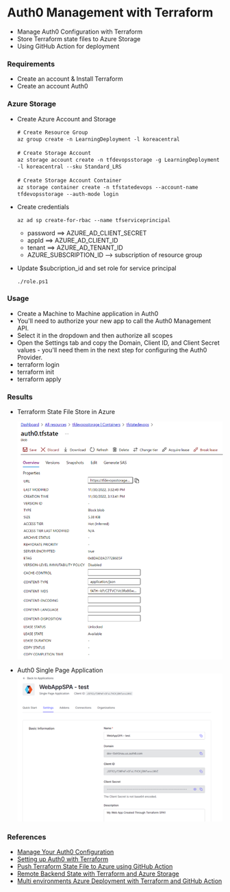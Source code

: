 # Auth0 Management with Terraform
+ Manage Auth0 Configuration with Terraform
+ Store Terraform state files to Azure Storage
+ Using GitHub Action for deployment

### Requirements
+ Create an account & Install Terraform
+ Create an account Auth0

### Azure Storage
+ Create Azure Account and Storage
    ```
    # Create Resource Group
    az group create -n LearningDeployment -l koreacentral

    # Create Storage Account
    az storage account create -n tfdevopsstorage -g LearningDeployment -l koreacentral --sku Standard_LRS

    # Create Storage Account Container
    az storage container create -n tfstatedevops --account-name tfdevopsstorage --auth-mode login
    ```

+ Create credentials
    ```
    az ad sp create-for-rbac --name tfserviceprincipal
    ```
    - password ==> AZURE_AD_CLIENT_SECRET
    - appId ==> AZURE_AD_CLIENT_ID
    - tenant ==> AZURE_AD_TENANT_ID
    - AZURE_SUBSCRIPTION_ID --> subscription of resource group

+ Update $subcription_id and set role for service principal
    ```
    ./role.ps1
    ```

### Usage
+ Create a Machine to Machine application in Auth0
+ You'll need to authorize your new app to call the Auth0 Management API.
+ Select it in the dropdown and then authorize all scopes
+ Open the Settings tab and copy the Domain, Client ID, and Client Secret values - you'll need them in the next step for configuring the Auth0 Provider.
+ terraform login
+ terraform init
+ terraform apply

### Results
+ Terraform State File Store in Azure

    ![TFState Azure Store](./images/tfstate-az-store.png)

+ Auth0 Single Page Application
    ![Auth0 SPA Application](./images/SPA-Auth0.png)

### References
+ [Manage Your Auth0 Configuration](https://auth0.com/blog/use-terraform-to-manage-your-auth0-configuration/)
+ [Setting up Auth0 with Terraform](https://hceris.com/setting-up-auth0-with-terraform/)
+ [Push Terraform State File to Azure using GitHub Action](https://thomasthornton.cloud/2021/03/19/deploy-terraform-using-github-actions-into-azure/)
+ [Remote Backend State with Terraform and Azure Storage](https://www.ciraltos.com/remote-backend-state-with-terraform-and-azure-storage/)
+ [Multi environments Azure Deployment with Terraform and GitHub Action ](https://dev.to/pwd9000/multi-environment-azure-deployments-with-terraform-and-github-2450)